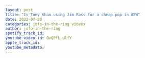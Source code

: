 ```yaml
---
layout: post
title: "Is Tony Khan using Jim Ross for a cheap pop in AEW"
date: 2022-07-20
categories: jofo-in-the-ring videos
author: jofo-in-the-ring
spotify_track_id: 
youtube_video_id: OvQPfL_UlfY
apple_track_id: 
youtube_metadata: 
---
```

